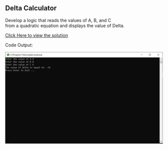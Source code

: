 ## Delta Calculator

Develop a logic that reads the values of A, B, and C <br>
 from a quadratic equation and displays the value of Delta.

[Click Here to view the solution](https://github.com/davi-p-oliveira-11/JavaScriptCodeHub/blob/main/Challenges/DeltaCalculator/solution.js)

Code Output:

![Output](https://github.com/davi-p-oliveira-11/JavaScriptCodeHub/blob/main/Challenges/DeltaCalculator/screenshot.png)
